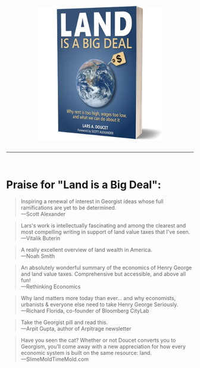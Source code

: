 <img src="content/images/softbook.png" style="max-width:67%; display:block; margin:auto;">
<br>
<hr>
<br>

<h1>Praise for "Land is a Big Deal":</h1>

<blockquote class="left">
Inspiring a renewal of interest in Georgist ideas whose full ramifications are yet to be determined.
<footer>—Scott Alexander</footer>
</blockquote>

<blockquote class="right">
Lars's work is intellectually fascinating and among the clearest and most compelling writing in support of land value taxes that I've seen.
<footer>—Vitalik Buterin</footer>
</blockquote>

<blockquote class="left">
A really excellent overview of land wealth in America.
<footer>—Noah Smith</footer>
</blockquote>

<blockquote class="right">
An absolutely wonderful summary of the economics of Henry George and land value taxes. Comprehensive but accessible, and above all fun!
<footer>—Rethinking Economics</footer>
</blockquote>

<blockquote class="left">
Why land matters more today than ever… and why economists, urbanists & everyone else need to take Henry George Seriously.
<footer>—Richard Florida, co-founder of Bloomberg CityLab</footer>
</blockquote>

<blockquote class="right">
Take the Georgist pill and read this.
<footer>—Arpit Gupta, author of Arpitrage newsletter</footer>
</blockquote>

<blockquote class="left">
Have you seen the cat? Whether or not Doucet converts you to Georgism, you’ll come away with a new appreciation for how every economic system is built on the same resource: land.
<footer>—SlimeMoldTimeMold.com</footer>
</blockquote>
